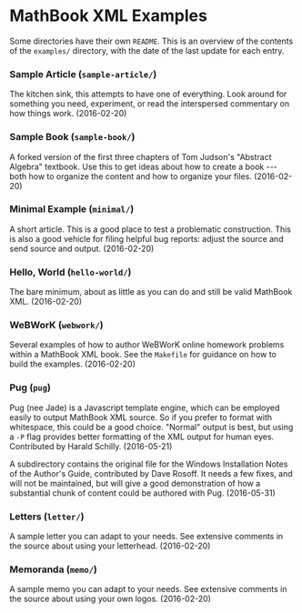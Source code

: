 # MathBook XML Examples

Some directories have their own `README`.  This is an overview of the contents of the `examples/` directory, with the date of the last update for each entry.

### Sample Article (`sample-article/`)

The kitchen sink, this attempts to have one of everything.  Look around for something you need, experiment, or read the interspersed commentary on how things work.  (2016-02-20)


### Sample Book (`sample-book/`)

A forked version of the first three chapters of Tom Judson's "Abstract Algebra" textbook.  Use this to get ideas about how to create a book --- both how to organize the content and how to organize your files. (2016-02-20)


### Minimal Example (`minimal/`)

A short article.  This is a good place to test a problematic construction. This is also a good vehicle for filing helpful bug reports: adjust the source and send source and output.  (2016-02-20)


### Hello, World (`hello-world/`)

The bare minimum, about as little as you can do and still be valid MathBook XML.  (2016-02-20)


### WeBWorK (`webwork/`)

Several examples of how to author WeBWorK online homework problems within a MathBook XML book.  See the `Makefile` for guidance on how to build the examples.  (2016-02-20)


### Pug (`pug`)

Pug (nee Jade) is a Javascript template engine, which can be employed easily to output MathBook XML source.  So if you prefer to format with whitespace, this could be a good choice.  "Normal" output is best, but using a `-P` flag provides better formatting of the XML output for human eyes.  Contributed by Harald Schilly.  (2016-05-21)

A subdirectory contains the original file for the Windows Installation Notes of the Author's Guide, contributed by Dave Rosoff.  It needs a few fixes, and will not be maintained, but will give a good demonstration of how a substantial chunk of content could be authored with Pug.  (2016-05-31)

### Letters (`letter/`)

A sample letter you can adapt to your needs.  See extensive comments in the source about using your letterhead.  (2016-02-20)


### Memoranda (`memo/`)

A sample memo you can adapt to your needs.  See extensive comments in the source about using your own logos.  (2016-02-20)
